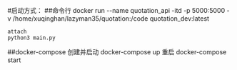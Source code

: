 #启动方式：
##命令行
    docker run --name quotation_api -itd -p 5000:5000 -v /home/xuqinghan/lazyman35/quotation:/code quotation_dev:latest

    attach
    python3 main.py
##docker-compose
    创建并启动
    docker-compose up
    重启
    docker-compose start